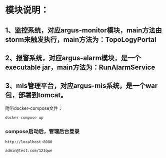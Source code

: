 # 模块说明：

## 1、监控系统，对应argus-monitor模块，main方法由storm来触发执行，main方法为：TopoLogyPortal
## 2、报警系统，对应argus-alarm模块，是一个executable jar，main方法为：RunAlarmService
## 3、mis管理平台，对应argus-mis系统，是一个war包，部署到tomcat。
附带docker-compose文件：
```java
docker-compose up
```
### compose启动后，管理后台登录
    
    http://localhost:8080
    
    admin@test.com/123qwe